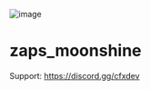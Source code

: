 ![image](https://github.com/Zaps6000/zaps_moonshine/assets/122732007/ab9470de-051b-4586-b111-3e85207007c8)

# zaps_moonshine

Support: https://discord.gg/cfxdev
